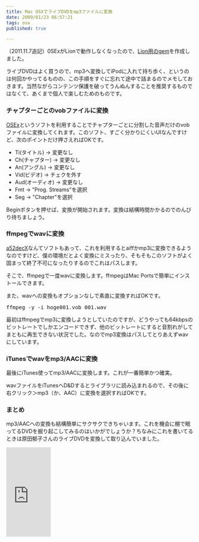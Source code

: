 ```yaml
---
title: Mac OSXでライブDVDをmp3ファイルに変換
date: 2009/01/23 06:57:21
tags: osx
published: true

---
```


<p>（2011.11.7追記）0SExがLionで動作しなくなったので、<a href="http://blog.katsuma.tv/2011/11/gem_musical.html">Lion用のgem</a>を作成しました。</p>

<p>ライブDVDはよく買うので、mp3へ変換してiPodに入れて持ち歩く、というのは何回かやってるものの、この手順をすぐに忘れて途中で詰まるのでメモしておきます。当然ながらコンテンツ保護を破ってうんぬんすることを推奨するものではなくて、あくまで個人で楽しむためのものです。</p>

<h3>チャプターごとのvobファイルに変換</h3>
<p><a href="http://www.macupdate.com/info.php/id/9830">OSEx</a>というソフトを利用することでチャプターごとに分割した音声だけのvobファイルに変換してくれます。このソフト、すごく分かりにくいUIなんですけど、次のポイントだけ押さえればOKです。</p>

<ul>
<li>Ti(タイトル) -> 変更なし</li>
<li>Ch(チャプター) -> 変更なし</li>
<li>An(アングル) -> 変更なし</li>
<li>Vid(ビデオ) -> チェクを外す</li>
<li>Aud(オーディオ) -> 変更なし</li>
<li>Fmt -> "Prog. Streams"を選択</li>
<li>Seg -> "Chapter"を選択</li>
</ul>

<p>Beginボタンを押せば、変換が開始されます。変換は結構時間かかるのでのんびり待ちましょう。</p>

<h3>ffmpegでwavに変換</h3>
<p><a href="http://homepage1.nifty.com/~toku/software.html#a52decX">a52decX</a>なんてソフトもあって、これを利用するとaiffかmp3に変換できるようなのですけど、僕の環境だとよく変換にミスったり、そもそもこのソフトがよく固まって終了不可になったりするのでこれはパスします。</p>

<p>そこで、ffmpegで一度wavに変換します。ffmpegはMac Portsで簡単にインストールできます。</p>

<p>また、wavへの変換もオプションなしで素直に変換すればOKです。</p>

<p><pre>
ffmpeg -y -i hoge001.vob 001.wav
</pre></p>

<p>最初はffmpegでmp3に変換しようとしていたのですが、どうやっても64kbpsのビットレートでしかエンコードできず、他のビットレートにすると音割れがしてまともに再生できない状況でした。なのでmp3変換はパスしてとりあえずwavにしています。</p>

<h3>iTunesでwavをmp3/AACに変換</h3>
<p>最後にiTunes使ってmp3/AACに変換します。これが一番簡単かつ確実。</p>
<p>wavファイルをiTunesへD&Dするとライブラリに読み込まれるので、その後に右クリック＞mp3（か、AAC）に変換を選択すればOKです。</p>

<h3>まとめ</h3>
<p>mp3/AACへの変換も結構簡単にサクサクできちゃいます。これを機会に棚で眠ってるDVDを掘り起こしてみるのはいかがでしょうか？ちなみにこれを書いてるときは原田郁子さんのライブDVDを変換して取り込んでいました。</p>
<p><iframe src="http://rcm-jp.amazon.co.jp/e/cm?t=katsumatv-22&o=9&p=8&l=as1&asins=B001GGBJ84&md=1X69VDGQCMF7Z30FM082&fc1=000000&IS2=1&lt1=_blank&m=amazon&lc1=0000FF&bc1=000000&bg1=FFFFFF&f=ifr" style="width:120px;height:240px;" scrolling="no" marginwidth="0" marginheight="0" frameborder="0"></iframe>
</p>


